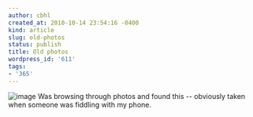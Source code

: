 ```yaml
---
author: cbhl
created_at: 2010-10-14 23:54:16 -0400
kind: article
slug: old-photos
status: publish
title: Old photos
wordpress_id: '611'
tags:
- '365'
---
```


![image](http://images.azuresky.ca/blog/wp-content/uploads/2010/10/wpid-IMG_20101008_202619.jpg)
Was browsing through photos and found this -- obviously taken when
someone was fiddling with my phone.
